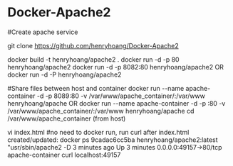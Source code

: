 Docker-Apache2
==============

#Create apache service

git clone https://github.com/henryhoang/Docker-Apache2

docker build -t henryhoang/apache2 .
docker run -d -p 80 henryhoang/apache2
docker run -d -p 8082:80 henryhoang/apache2
OR docker run -d -P  henryhoang/apache2

#Share files between host and container
docker run --name apache-container -d -p 8089:80 -v /var/www/apache_container/:/var/www henryhoang/apache
OR docker run --name apache-container -d -p :80 -v /var/www/apache_container/:/var/www henryhoang/apache
cd /var/www/apache_container (from host)

vi index.html   #no need to docker run, run curl after index.html created/updated:
docker ps
9cadac6cc5ba        henryhoang/apache2:latest    "usr/sbin/apache2 -D   3 minutes ago       Up 3 minutes        0.0.0.0:49157->80/tcp     apache-container
curl localhost:49157

